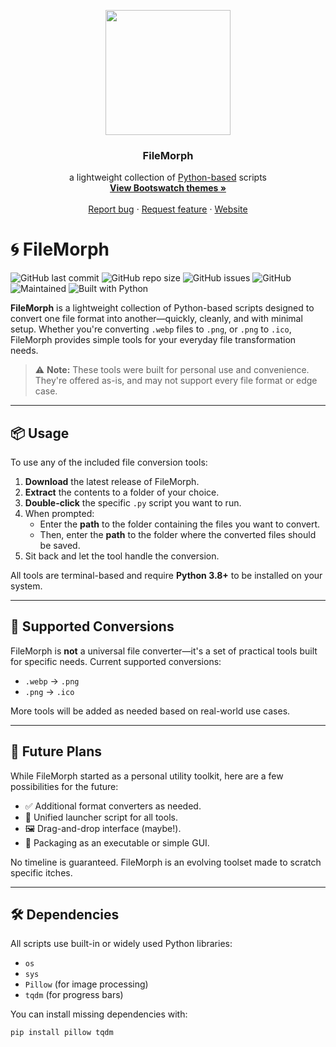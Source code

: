 <p align="center">
  <img width="200" height="200" src="https://i.imgur.com/MHrWKKt.png">
</p>

<h3 align="center">FileMorph</h3>

<p align="center">
  a lightweight collection of <a href="https://www.python.org/">Python-based</a> scripts
  <br>
  <a href="https://bootswatch.com/"><strong>View Bootswatch themes »</strong></a>
  <br>
  <br>
  <a href="https://github.com/EmeraldVoid/FileMorph/issues/new">Report bug</a>
  ·
  <a href="https://github.com/EmeraldVoid/FileMorph/issues/new">Request feature</a>
  ·
  <a href="https://emeraldvoid.github.io/EmeraldVoid/">Website</a>
</p>

# 🌀 FileMorph

![GitHub last commit](https://img.shields.io/github/last-commit/emeraldvoid/FileMorph)
![GitHub repo size](https://img.shields.io/github/repo-size/emeraldvoid/FileMorph)
![GitHub issues](https://img.shields.io/github/issues/emeraldvoid/FileMorph)
![GitHub](https://img.shields.io/github/license/emeraldvoid/FileMorph)
![Maintained](https://img.shields.io/badge/maintained-yes-brightgreen)
![Built with Python](https://img.shields.io/badge/built%20with-python-blue)



**FileMorph** is a lightweight collection of Python-based scripts designed to convert one file format into another—quickly, cleanly, and with minimal setup. Whether you're converting `.webp` files to `.png`, or `.png` to `.ico`, FileMorph provides simple tools for your everyday file transformation needs.

> ⚠️ **Note:** These tools were built for personal use and convenience. They're offered as-is, and may not support every file format or edge case.

---

## 📦 Usage

To use any of the included file conversion tools:

1. **Download** the latest release of FileMorph.
2. **Extract** the contents to a folder of your choice.
3. **Double-click** the specific `.py` script you want to run.
4. When prompted:
   - Enter the **path** to the folder containing the files you want to convert.
   - Then, enter the **path** to the folder where the converted files should be saved.
5. Sit back and let the tool handle the conversion.

All tools are terminal-based and require **Python 3.8+** to be installed on your system.

---

## 🔁 Supported Conversions

FileMorph is **not** a universal file converter—it's a set of practical tools built for specific needs. Current supported conversions:

- `.webp` → `.png`
- `.png` → `.ico`

More tools will be added as needed based on real-world use cases.

---

## 🧪 Future Plans

While FileMorph started as a personal utility toolkit, here are a few possibilities for the future:

- ✅ Additional format converters as needed.
- 🔄 Unified launcher script for all tools.
- 🖼️ Drag-and-drop interface (maybe!).
- 🧰 Packaging as an executable or simple GUI.

No timeline is guaranteed. FileMorph is an evolving toolset made to scratch specific itches.

---

## 🛠️ Dependencies

All scripts use built-in or widely used Python libraries:
- `os`
- `sys`
- `Pillow` (for image processing)
- `tqdm` (for progress bars)

You can install missing dependencies with:

```bash
pip install pillow tqdm
